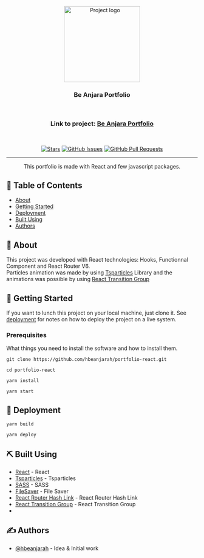 <p align="center">
  <a href="https://hbeanjarah.github.io/portfolio-react/" rel="noopener">
 <img width=200px height=200px src="https://i.imgur.com/6wj0hh6.jpg" alt="Project logo"></a>
</p>

<h3 align="center">Be Anjara Portfolio</h3> <br>
<h3 align="center">Link to project: <a href="https://hbeanjarah.github.io/portfolio-react/">Be Anjara Portfolio </a> </h3> <br>

<div align="center">

[![Stars](https://img.shields.io/github/stars/hbeanjarah/portfolio-react)](https://github.com/hbeanjarah/portfolio-react)
[![GitHub Issues](https://img.shields.io/github/issues/hbeanjarah/portfolio-react)](https://github.com/hbeanjarah/portfolio-react/issues)
[![GitHub Pull Requests](https://img.shields.io/github/issues-pr/hbeanjarah/portfolio-react)](https://github.com/hbeanjarah/portfolio-react/pulls)

</div>

---

<p align="center"> This portfolio is made with React and few javascript packages.
    <br> 
</p>

## 📝 Table of Contents

- [About](#about)
- [Getting Started](#getting_started)
- [Deployment](#deployment)
- [Built Using](#built_using)
- [Authors](#authors)

## 🧐 About <a name = "about"></a>

This project was developed with React technologies: Hooks, Functionnal Component and React Router V6. <br>
Particles animation was made by using [Tsparticles](https://www.npmjs.com/package/tsparticles) Library and the animations was possible by using [React Transition Group](https://www.npmjs.com/package/react-transition-group)

## 🏁 Getting Started <a name = "getting_started"></a>

If you want to lunch this project on your local machine, just clone it. See [deployment](#deployment) for notes on how to deploy the project on a live system.

### Prerequisites

What things you need to install the software and how to install them.

```
git clone https://github.com/hbeanjarah/portfolio-react.git
```

```
cd portfolio-react
```

```
yarn install
```

```
yarn start
```

## 🚀 Deployment <a name = "deployment"></a>

```
yarn build
```

```
yarn deploy
```

## ⛏️ Built Using <a name = "built_using"></a>

- [React](https://www.reactjs.org/) - React
- [Tsparticles](https://particles.js.org/) - Tsparticles
- [SASS](https://sass-lang.com/) - SASS
- [FileSaver](https://www.npmjs.com/package/file-saver) - File Saver
- [React Router Hash Link](https://www.npmjs.com/package/react-router-hash-link) - React Router Hash Link
- [React Transition Group](https://www.npmjs.com/package/react-transition-group) - React Transition Group
-

## ✍️ Authors <a name = "authors"></a>

- [@hbeanjarah](https://github.com/hbeanjarah) - Idea & Initial work
